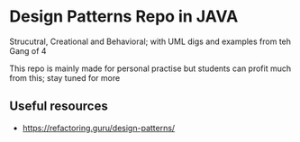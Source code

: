 # Design Patterns Repo in JAVA 
Strucutral, Creational and Behavioral; with UML digs and examples from teh Gang of 4

This repo is mainly made for personal practise but students can profit much from this; stay tuned for more 

## Useful resources
- https://refactoring.guru/design-patterns/